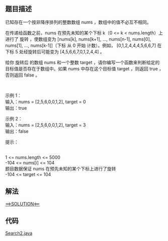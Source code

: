 ## 题目描述

已知存在一个按非降序排列的整数数组 nums ，数组中的值不必互不相同。

在传递给函数之前，nums 在预先未知的某个下标 k（0 <= k < nums.length）上进行了 旋转 ，使数组变为 [nums[k], nums[k+1], ..., nums[n-1], nums[0], nums[1],
..., nums[k-1]]（下标 从 0 开始 计数）。例如， [0,1,2,4,4,4,5,6,6,7] 在下标 5 处经旋转后可能变为 [4,5,6,6,7,0,1,2,4,4] 。

给你 旋转后 的数组 nums 和一个整数 target ，请你编写一个函数来判断给定的目标值是否存在于数组中。如果 nums 中存在这个目标值 target ，则返回 true ，否则返回 false 。

 

示例 1：
<br>输入：nums = [2,5,6,0,0,1,2], target = 0
<br>输出：true

示例 2：
<br>输入：nums = [2,5,6,0,0,1,2], target = 3
<br>输出：false

提示：

<br>1 <= nums.length <= 5000
<br>-104 <= nums[i] <= 104
<br>题目数据保证 nums 在预先未知的某个下标上进行了旋转
<br>-104 <= target <= 104

## 解法

[==>SOLUTION<==](https://leetcode-cn.com/problems/search-in-rotated-sorted-array-ii/solution/sou-suo-xuan-zhuan-pai-xu-shu-zu-ii-by-l-0nmp/)

## 代码

[Search2.java](https://github.com/Marshal7cc/leetcode-java/blob/master/src/binarysearch/Search2.java)

